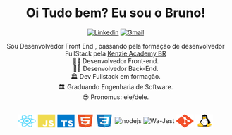 <!-- 


<br>
![Bruno GitHub stats](https://github-readme-stats.vercel.app/api?username=Bruno120Ab&show_icons=true&theme=tokyonight)
<br>

 -->
 <div>
  
  <h1 align="center">
    Oi Tudo bem? Eu sou o Bruno!
  </h1>
  
  <div align="center">
     
   [![Linkedin](https://img.shields.io/badge/LinkedIn-0077B5?style=for-the-badge&logo=linkedin&logoColor=white)](https://www.linkedin.com/in/bruno-abreu-903185226/)
   [![Gmail](https://img.shields.io/badge/Gmail-0077B5?style=for-the-badge&logo=gmail&logoColor=dark)](abreubruno499@gmail.com)
   
  </div>   
  <p align="center">
    Sou Desenvolvedor Front End , passando pela formação de desenvolvedor FullStack pela
    <a href="https://www.linkedin.com/school/kenzieacademybr/mycompany/" target="_blank">
     Kenzie Academy BR
    </a>  
     <br>
   👨‍💻 Desenvolvedor Front-end. </br>
   👨‍💻 Desenvolvedor Back-End. </br>
   🏛️ Dev Fullstack em formação. </br>
   🏛️ Graduando Engenharia de Software. </br>
<!--    👨‍🎓 Estudando Back-end. </br> -->
   😎 Pronomus: ele/dele. </br> 
  </p>
  

</div>
 
<div align="center" valign="top"><br>
  <img align="center" alt="React" height="30" width="40" src="https://raw.githubusercontent.com/devicons/devicon/master/icons/react/react-original.svg">
  <img align="center" alt="Js" height="30" width="40" src="https://raw.githubusercontent.com/devicons/devicon/master/icons/javascript/javascript-plain.svg">
  <img align="center" alt="Js" height="30" width="40" src="https://raw.githubusercontent.com/devicons/devicon/master/icons/typescript/typescript-plain.svg">
  <img align="center" alt="HTML" height="30" width="40" src="https://raw.githubusercontent.com/devicons/devicon/master/icons/html5/html5-original.svg">
  <img align="center" alt="CSS" height="30" width="40" src="https://raw.githubusercontent.com/devicons/devicon/master/icons/css3/css3-original.svg">
  <img align="center" alt="nodejs" height="30" width="40" src="https://cdn.worldvectorlogo.com/logos/nodejs-icon.svg">
  <img align="center" alt="Wa-Jest" height="30" width="40" src="https://cdn.jsdelivr.net/gh/devicons/devicon/icons/jest/jest-plain.svg">
  <img align="center" alt="git" height="30" width="40" src="https://raw.githubusercontent.com/devicons/devicon/master/icons/git/git-original.svg">
  <img align="center" alt="linux" height="30" width="40" src="https://raw.githubusercontent.com/devicons/devicon/master/icons/linux/linux-original.svg">
</div><br>

<!-- <div align="center">

  ![Snake animation](https://github.com/danielbped/danielbped/blob/output/github-contribution-grid-snake.svg)
  
</div>
 -->

